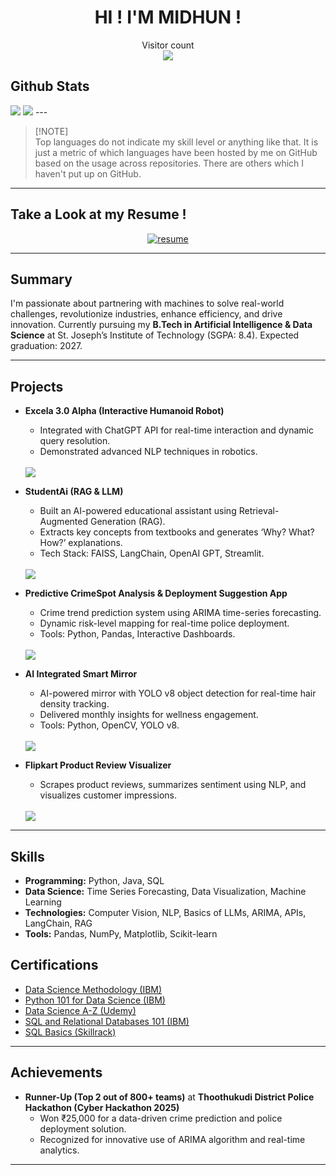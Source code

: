 <h1 align="center">HI ! I'M MIDHUN !</h1>



<p align="center"> 
  Visitor count<br>
  <img src="https://profile-counter.glitch.me/midhunprahash-ui/count.svg" />
</p>


## Github Stats


<picture>
  <source
    srcset="https://github-readme-stats.vercel.app/api?username=midhunprahash-ui&show_icons=true&theme=dark&hide_border=true"
    media="(prefers-color-scheme: dark)"
  />
  <source
    srcset="https://github-readme-stats.vercel.app/api?username=midhunprahash-ui&show_icons=true&hide_border=true"
    media="(prefers-color-scheme: light), (prefers-color-scheme: no-preference)"
  />
  <img src="https://github-readme-stats.vercel.app/api?username=midhunprahash-ui&show_icons=true&hide_border=true" />
</picture>

<picture>
  <source
    srcset="https://github-readme-stats.vercel.app/api/top-langs/?username=midhunprahash-ui&hide=Jupyter%20Notebook&layout=compact&theme=dark&hide_border=true"
    media="(prefers-color-scheme: dark)"
  />
  <source
    srcset="https://github-readme-stats.vercel.app/api/top-langs/?username=midhunprahash-ui&hide=Jupyter%20Notebook&layout=compact&hide_border=true"
    media="(prefers-color-scheme: light), (prefers-color-scheme: no-preference)"
  />
  <img src="https://github-readme-stats.vercel.app/api/top-langs/?username=midhunprahash-ui&hide=Jupyter%20Notebook&layout=compact&hide_border=true" />
</picture>
---

> [!NOTE]\
> Top languages do not indicate my skill level or anything like that. It is just a metric of which languages have been hosted by me on GitHub based on the usage across repositories. There are others which I haven't put up on GitHub.

---

## Take a Look at my Resume !

<p align="center">
  <a href="https://drive.google.com/file/d/1j6bxWV-6fqmaL5eGzjep8wgveOoQJXJO/view?usp=share_link">
    <img src="https://img.shields.io/badge/Download%20Resume-blue?style=for-the-badge&logo=adobeacrobatreader" alt="resume"/>
  </a>
</p>

---

## Summary

I'm passionate about partnering with machines to solve real-world challenges, revolutionize industries, enhance efficiency, and drive innovation. Currently pursuing my **B.Tech in Artificial Intelligence & Data Science** at St. Joseph’s Institute of Technology (SGPA: 8.4). Expected graduation: 2027.

---

## Projects

- **Excela 3.0 Alpha (Interactive Humanoid Robot)**
  - Integrated with ChatGPT API for real-time interaction and dynamic query resolution.
  - Demonstrated advanced NLP techniques in robotics.  
  <br>
  <a href="https://github.com/midhunprahash-ui/AI-Voice-Assistant.git" target="_blank"><img src="https://img.shields.io/badge/View%20Repository-blue?style=for-the-badge&logo=github"/></a>

- **StudentAi (RAG & LLM)**
  - Built an AI-powered educational assistant using Retrieval-Augmented Generation (RAG).
  - Extracts key concepts from textbooks and generates ‘Why? What? How?’ explanations.
  - Tech Stack: FAISS, LangChain, OpenAI GPT, Streamlit.  
  <br>
  <a href="https://github.com/midhunprahash-ui/Student.Ai.git" target="_blank"><img src="https://img.shields.io/badge/View%20Repository-blue?style=for-the-badge&logo=github"/></a>

- **Predictive CrimeSpot Analysis & Deployment Suggestion App**
  - Crime trend prediction system using ARIMA time-series forecasting.
  - Dynamic risk-level mapping for real-time police deployment.
  - Tools: Python, Pandas, Interactive Dashboards.  
  <br>
  <a href="https://github.com/midhunprahash-ui/crimespot-analysis_and_predictive-police-deployment.git" target="_blank"><img src="https://img.shields.io/badge/View%20Repository-blue?style=for-the-badge&logo=github"/></a>

- **AI Integrated Smart Mirror**
  - AI-powered mirror with YOLO v8 object detection for real-time hair density tracking.
  - Delivered monthly insights for wellness engagement.
  - Tools: Python, OpenCV, YOLO v8.  
  <br>
  <a href="https://github.com/midhunprahash-ui/Hair_volume_analyzer.git" target="_blank"><img src="https://img.shields.io/badge/View%20Repository-blue?style=for-the-badge&logo=github"/></a>

- **Flipkart Product Review Visualizer**
  - Scrapes product reviews, summarizes sentiment using NLP, and visualizes customer impressions.  
  <br>
  <a href="https://github.com/midhunprahash-ui/Flipkart_review_analyzer.git" target="_blank"><img src="https://img.shields.io/badge/View%20Repository-blue?style=for-the-badge&logo=github"/></a>

---
## Skills

- **Programming:** Python, Java, SQL
- **Data Science:** Time Series Forecasting, Data Visualization, Machine Learning
- **Technologies:** Computer Vision, NLP, Basics of LLMs, ARIMA, APIs, LangChain, RAG
- **Tools:** Pandas, NumPy, Matplotlib, Scikit-learn

## Certifications

- [Data Science Methodology (IBM)](https://courses.cognitiveclass.ai/certificates/30720c84c6874a1783604880aefdb97a)
- [Python 101 for Data Science (IBM)](https://courses.cognitiveclass.ai/certificates/202c332650394476875dcd912b5815b0)
- [Data Science A-Z (Udemy)](https://ude.my/UC-bc67920a-0176-426d-862b-3d31a85efib)
- [SQL and Relational Databases 101 (IBM)](https://courses.cognitiveclass.ai/certificates/93085e4a9b8b4fed872d8eb5a9f816d0)
- [SQL Basics (Skillrack)](https://www.skillrack.com/faces/free/certificate.xhtml?t=cert&id=482693&key=FFY)

---
## Achievements

- **Runner-Up (Top 2 out of 800+ teams)** at **Thoothukudi District Police Hackathon (Cyber Hackathon 2025)**
  - Won ₹25,000 for a data-driven crime prediction and police deployment solution.
  - Recognized for innovative use of ARIMA algorithm and real-time analytics.

---
